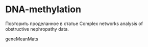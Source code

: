 DNA-methylation
===============
Повторить проделанное в статье Complex networks analysis of obstructive nephropathy data.

geneMeanMats
